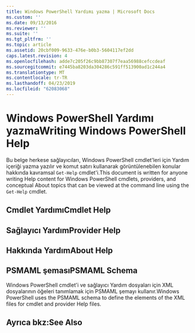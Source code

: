 ```yaml
---
title: Windows PowerShell Yardımı yazma | Microsoft Docs
ms.custom: ''
ms.date: 09/13/2016
ms.reviewer: ''
ms.suite: ''
ms.tgt_pltfrm: ''
ms.topic: article
ms.assetid: 20cbf009-9633-476e-b0b3-5604117ef2dd
caps.latest.revision: 4
ms.openlocfilehash: adde7c205f26c9bb87307f7eaa56988cefccdeaf
ms.sourcegitcommit: e7445ba8203da304286c591ff513900ad1c244a4
ms.translationtype: MT
ms.contentlocale: tr-TR
ms.lasthandoff: 04/23/2019
ms.locfileid: "62083068"
---
```

# <a name="writing-windows-powershell-help"></a><span data-ttu-id="03574-102">Windows PowerShell Yardımı yazma</span><span class="sxs-lookup"><span data-stu-id="03574-102">Writing Windows PowerShell Help</span></span>

<span data-ttu-id="03574-103">Bu belge herkese sağlayıcıları, Windows PowerShell cmdlet'leri için Yardım içeriği yazma yazılır ve komut satırı kullanarak görüntülenebilen konular hakkında kavramsal `Get-Help` cmdlet'i.</span><span class="sxs-lookup"><span data-stu-id="03574-103">This document is written for anyone writing Help content for Windows PowerShell cmdlets, providers, and conceptual About topics that can be viewed at the command line using the `Get-Help` cmdlet.</span></span>

## <a name="cmdlet-help"></a><span data-ttu-id="03574-104">Cmdlet Yardımı</span><span class="sxs-lookup"><span data-stu-id="03574-104">Cmdlet Help</span></span>

## <a name="provider-help"></a><span data-ttu-id="03574-105">Sağlayıcı Yardım</span><span class="sxs-lookup"><span data-stu-id="03574-105">Provider Help</span></span>

## <a name="about-help"></a><span data-ttu-id="03574-106">Hakkında Yardım</span><span class="sxs-lookup"><span data-stu-id="03574-106">About Help</span></span>

## <a name="psmaml-schema"></a><span data-ttu-id="03574-107">PSMAML şeması</span><span class="sxs-lookup"><span data-stu-id="03574-107">PSMAML Schema</span></span>

 <span data-ttu-id="03574-108">Windows PowerShell cmdlet'i ve sağlayıcı Yardım dosyaları için XML dosyalarının öğeleri tanımlamak için PSMAML şemayı kullanır.</span><span class="sxs-lookup"><span data-stu-id="03574-108">Windows PowerShell uses the PSMAML schema to define the elements of the XML files for cmdlet and provider Help files.</span></span>

## <a name="see-also"></a><span data-ttu-id="03574-109">Ayrıca bkz:</span><span class="sxs-lookup"><span data-stu-id="03574-109">See Also</span></span>
